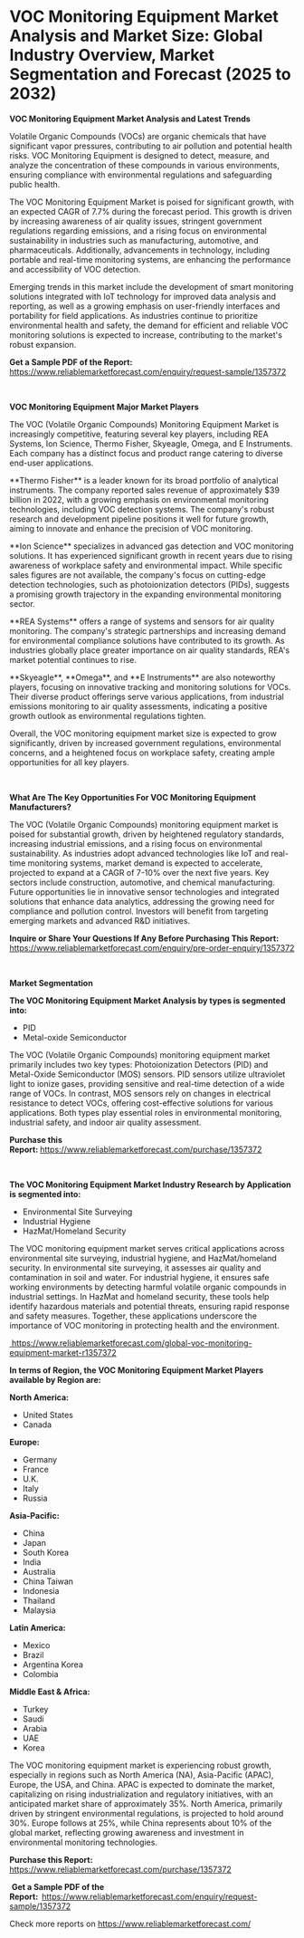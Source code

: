 <p><h1>VOC Monitoring Equipment Market Analysis and Market Size: Global Industry Overview, Market Segmentation and Forecast (2025 to 2032)</h1></p><p><strong>VOC Monitoring Equipment Market Analysis and Latest Trends</strong></p>
<p><p>Volatile Organic Compounds (VOCs) are organic chemicals that have significant vapor pressures, contributing to air pollution and potential health risks. VOC Monitoring Equipment is designed to detect, measure, and analyze the concentration of these compounds in various environments, ensuring compliance with environmental regulations and safeguarding public health.</p><p>The VOC Monitoring Equipment Market is poised for significant growth, with an expected CAGR of 7.7% during the forecast period. This growth is driven by increasing awareness of air quality issues, stringent government regulations regarding emissions, and a rising focus on environmental sustainability in industries such as manufacturing, automotive, and pharmaceuticals. Additionally, advancements in technology, including portable and real-time monitoring systems, are enhancing the performance and accessibility of VOC detection. </p><p>Emerging trends in this market include the development of smart monitoring solutions integrated with IoT technology for improved data analysis and reporting, as well as a growing emphasis on user-friendly interfaces and portability for field applications. As industries continue to prioritize environmental health and safety, the demand for efficient and reliable VOC monitoring solutions is expected to increase, contributing to the market's robust expansion.</p></p>
<p><strong>Get a Sample PDF of the Report:&nbsp;</strong> <a href="https://www.reliablemarketforecast.com/enquiry/request-sample/1357372?utm_campaign=2280&utm_medium=2&utm_source=Github&utm_content=ia&utm_term=16022025&utm_id=voc-monitoring-equipment">https://www.reliablemarketforecast.com/enquiry/request-sample/1357372</a></p>
<p>&nbsp;</p>
<p><strong>VOC Monitoring Equipment Major Market Players</strong></p>
<p><p>The VOC (Volatile Organic Compounds) Monitoring Equipment Market is increasingly competitive, featuring several key players, including REA Systems, Ion Science, Thermo Fisher, Skyeagle, Omega, and E Instruments. Each company has a distinct focus and product range catering to diverse end-user applications.</p><p>**Thermo Fisher** is a leader known for its broad portfolio of analytical instruments. The company reported sales revenue of approximately $39 billion in 2022, with a growing emphasis on environmental monitoring technologies, including VOC detection systems. The company's robust research and development pipeline positions it well for future growth, aiming to innovate and enhance the precision of VOC monitoring.</p><p>**Ion Science** specializes in advanced gas detection and VOC monitoring solutions. It has experienced significant growth in recent years due to rising awareness of workplace safety and environmental impact. While specific sales figures are not available, the company's focus on cutting-edge detection technologies, such as photoionization detectors (PIDs), suggests a promising growth trajectory in the expanding environmental monitoring sector.</p><p>**REA Systems** offers a range of systems and sensors for air quality monitoring. The company's strategic partnerships and increasing demand for environmental compliance solutions have contributed to its growth. As industries globally place greater importance on air quality standards, REA's market potential continues to rise.</p><p>**Skyeagle**, **Omega**, and **E Instruments** are also noteworthy players, focusing on innovative tracking and monitoring solutions for VOCs. Their diverse product offerings serve various applications, from industrial emissions monitoring to air quality assessments, indicating a positive growth outlook as environmental regulations tighten.</p><p>Overall, the VOC monitoring equipment market size is expected to grow significantly, driven by increased government regulations, environmental concerns, and a heightened focus on workplace safety, creating ample opportunities for all key players.</p></p>
<p>&nbsp;</p>
<p><strong>What Are The Key Opportunities For VOC Monitoring Equipment Manufacturers?</strong></p>
<p><p>The VOC (Volatile Organic Compounds) monitoring equipment market is poised for substantial growth, driven by heightened regulatory standards, increasing industrial emissions, and a rising focus on environmental sustainability. As industries adopt advanced technologies like IoT and real-time monitoring systems, market demand is expected to accelerate, projected to expand at a CAGR of 7-10% over the next five years. Key sectors include construction, automotive, and chemical manufacturing. Future opportunities lie in innovative sensor technologies and integrated solutions that enhance data analytics, addressing the growing need for compliance and pollution control. Investors will benefit from targeting emerging markets and advanced R&D initiatives.</p></p>
<p><strong>Inquire or Share Your Questions If Any Before Purchasing This Report:</strong> <a href="https://www.reliablemarketforecast.com/enquiry/pre-order-enquiry/1357372?utm_campaign=2280&utm_medium=2&utm_source=Github&utm_content=ia&utm_term=16022025&utm_id=voc-monitoring-equipment">https://www.reliablemarketforecast.com/enquiry/pre-order-enquiry/1357372</a></p>
<p>&nbsp;</p>
<p><strong>Market Segmentation</strong></p>
<p><strong>The VOC Monitoring Equipment Market Analysis by types is segmented into:</strong></p>
<p><ul><li>PID</li><li>Metal-oxide Semiconductor</li></ul></p>
<p><p>The VOC (Volatile Organic Compounds) monitoring equipment market primarily includes two key types: Photoionization Detectors (PID) and Metal-Oxide Semiconductor (MOS) sensors. PID sensors utilize ultraviolet light to ionize gases, providing sensitive and real-time detection of a wide range of VOCs. In contrast, MOS sensors rely on changes in electrical resistance to detect VOCs, offering cost-effective solutions for various applications. Both types play essential roles in environmental monitoring, industrial safety, and indoor air quality assessment.</p></p>
<p><strong>Purchase this Report:&nbsp;</strong><a href="https://www.reliablemarketforecast.com/purchase/1357372?utm_campaign=2280&utm_medium=2&utm_source=Github&utm_content=ia&utm_term=16022025&utm_id=voc-monitoring-equipment">https://www.reliablemarketforecast.com/purchase/1357372</a></p>
<p>&nbsp;</p>
<p><strong>The VOC Monitoring Equipment Market Industry Research by Application is segmented into:</strong></p>
<p><ul><li>Environmental Site Surveying</li><li>Industrial Hygiene</li><li>HazMat/Homeland Security</li></ul></p>
<p><p>The VOC monitoring equipment market serves critical applications across environmental site surveying, industrial hygiene, and HazMat/homeland security. In environmental site surveying, it assesses air quality and contamination in soil and water. For industrial hygiene, it ensures safe working environments by detecting harmful volatile organic compounds in industrial settings. In HazMat and homeland security, these tools help identify hazardous materials and potential threats, ensuring rapid response and safety measures. Together, these applications underscore the importance of VOC monitoring in protecting health and the environment.</p></p>
<p><a href="https://www.reliablemarketforecast.com/global-voc-monitoring-equipment-market-r1357372?utm_campaign=2280&utm_medium=2&utm_source=Github&utm_content=ia&utm_term=16022025&utm_id=voc-monitoring-equipment">&nbsp;https://www.reliablemarketforecast.com/global-voc-monitoring-equipment-market-r1357372</a></p>
<p><strong>In terms of Region, the VOC Monitoring Equipment Market Players available by Region are:</strong></p>
<p>
    <p> <strong> North America: </strong>
        <ul>
            <li>United States</li>
            <li>Canada</li>
        </ul>
        </p> 
    <p> <strong> Europe: </strong>
        <ul>
            <li>Germany</li>
            <li>France</li>
            <li>U.K.</li>
            <li>Italy</li>
            <li>Russia</li>
        </ul>
        </p> 
    <p> <strong> Asia-Pacific: </strong>
        <ul>
            <li>China</li>
            <li>Japan</li>
            <li>South Korea</li>
            <li>India</li>
            <li>Australia</li>
            <li>China Taiwan</li>
            <li>Indonesia</li>
            <li>Thailand</li>
            <li>Malaysia</li>
        </ul>
        </p> 
    <p> <strong> Latin America: </strong>
        <ul>
            <li>Mexico</li>
            <li>Brazil</li>
            <li>Argentina Korea</li>
            <li>Colombia</li>
        </ul>
        </p> 
    <p> <strong> Middle East & Africa: </strong>
        <ul>
            <li>Turkey</li>
            <li>Saudi</li>
            <li>Arabia</li>
            <li>UAE</li>
            <li>Korea</li>
        </ul>
    </p>
    </p>
<p><p>The VOC monitoring equipment market is experiencing robust growth, especially in regions such as North America (NA), Asia-Pacific (APAC), Europe, the USA, and China. APAC is expected to dominate the market, capitalizing on rising industrialization and regulatory initiatives, with an anticipated market share of approximately 35%. North America, primarily driven by stringent environmental regulations, is projected to hold around 30%. Europe follows at 25%, while China represents about 10% of the global market, reflecting growing awareness and investment in environmental monitoring technologies.</p></p>
<p><strong>Purchase this Report: </strong><a href="https://www.reliablemarketforecast.com/purchase/1357372?utm_campaign=2280&utm_medium=2&utm_source=Github&utm_content=ia&utm_term=16022025&utm_id=voc-monitoring-equipment">https://www.reliablemarketforecast.com/purchase/1357372</a></p>
<p>&nbsp;<strong>Get a Sample PDF of the Report:&nbsp;&nbsp;</strong><a href="https://www.reliablemarketforecast.com/enquiry/request-sample/1357372?utm_campaign=2280&utm_medium=2&utm_source=Github&utm_content=ia&utm_term=16022025&utm_id=voc-monitoring-equipment">https://www.reliablemarketforecast.com/enquiry/request-sample/1357372</a></p>
<p><strong></strong></p>
<p>Check more reports on <a href="https://www.reliablemarketforecast.com/?utm_campaign=2280&utm_medium=2&utm_source=Github&utm_content=ia&utm_term=16022025&utm_id=voc-monitoring-equipment">https://www.reliablemarketforecast.com/</a></p>